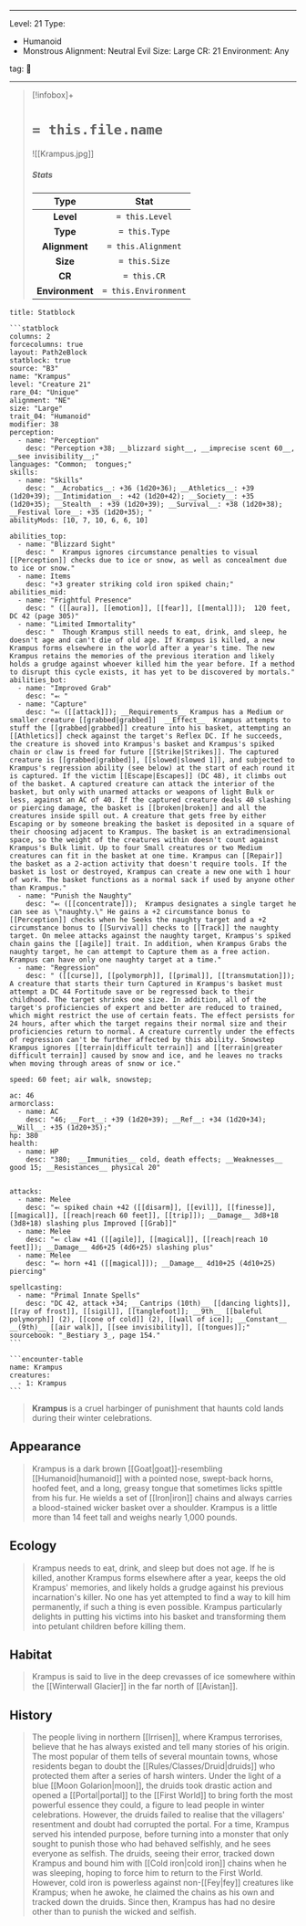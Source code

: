 
---


Level: 21
Type:
- Humanoid
- Monstrous
Alignment: Neutral Evil
Size: Large
CR: 21
Environment: Any


tag: 👹

---

> [!infobox]+
> #  `= this.file.name`
> ![[Krampus.jpg]]
> ##### Stats
> Type | Stat |
> :---:|:---:|
> **Level** | `= this.Level` |
> **Type** | `= this.Type` |
> **Alignment** | `= this.Alignment` |
> **Size** | `= this.Size` |
> **CR** | `= this.CR` |
> **Environment** | `= this.Environment` |




````ad-info
title: Statblock

```statblock
columns: 2
forcecolumns: true
layout: Path2eBlock
statblock: true
source: "B3"
name: "Krampus"
level: "Creature 21"
rare_04: "Unique"
alignment: "NE"
size: "Large"
trait_04: "Humanoid"
modifier: 38
perception:
  - name: "Perception"
    desc: "Perception +38; __blizzard sight__, __imprecise scent 60__, __see invisibility__;"
languages: "Common;  tongues;"
skills:
  - name: "Skills"
    desc: "__Acrobatics__: +36 (1d20+36); __Athletics__: +39 (1d20+39); __Intimidation__: +42 (1d20+42); __Society__: +35 (1d20+35); __Stealth__: +39 (1d20+39); __Survival__: +38 (1d20+38); __Festival lore__: +35 (1d20+35); "
abilityMods: [10, 7, 10, 6, 6, 10]

abilities_top:
  - name: "Blizzard Sight"
    desc: "  Krampus ignores circumstance penalties to visual [[Perception]] checks due to ice or snow, as well as concealment due to ice or snow."
  - name: Items
    desc: "+3 greater striking cold iron spiked chain;"
abilities_mid:
  - name: "Frightful Presence"
    desc: " ([[aura]], [[emotion]], [[fear]], [[mental]]);  120 feet, DC 42 (page 305)"
  - name: "Limited Immortality"
    desc: "  Though Krampus still needs to eat, drink, and sleep, he doesn't age and can't die of old age. If Krampus is killed, a new Krampus forms elsewhere in the world after a year's time. The new Krampus retains the memories of the previous iteration and likely holds a grudge against whoever killed him the year before. If a method to disrupt this cycle exists, it has yet to be discovered by mortals."
abilities_bot:
  - name: "Improved Grab"
    desc: "⬻ "
  - name: "Capture"
    desc: "⬻ ([[attack]]); __Requirements__ Krampus has a Medium or smaller creature [[grabbed|grabbed]]  __Effect__  Krampus attempts to stuff the [[grabbed|grabbed]] creature into his basket, attempting an [[Athletics]] check against the target's Reflex DC. If he succeeds, the creature is shoved into Krampus's basket and Krampus's spiked chain or claw is freed for future [[Strike|Strikes]]. The captured creature is [[grabbed|grabbed]], [[slowed|slowed 1]], and subjected to Krampus's regression ability (see below) at the start of each round it is captured. If the victim [[Escape|Escapes]] (DC 48), it climbs out of the basket. A captured creature can attack the interior of the basket, but only with unarmed attacks or weapons of light Bulk or less, against an AC of 40. If the captured creature deals 40 slashing or piercing damage, the basket is [[broken|broken]] and all the creatures inside spill out. A creature that gets free by either Escaping or by someone breaking the basket is deposited in a square of their choosing adjacent to Krampus. The basket is an extradimensional space, so the weight of the creatures within doesn't count against Krampus's Bulk limit. Up to four Small creatures or two Medium creatures can fit in the basket at one time. Krampus can [[Repair]] the basket as a 2-action activity that doesn't require tools. If the basket is lost or destroyed, Krampus can create a new one with 1 hour of work. The basket functions as a normal sack if used by anyone other than Krampus."
  - name: "Punish the Naughty"
    desc: "⬻ ([[concentrate]]);  Krampus designates a single target he can see as \"naughty.\" He gains a +2 circumstance bonus to [[Perception]] checks when he Seeks the naughty target and a +2 circumstance bonus to [[Survival]] checks to [[Track]] the naughty target. On melee attacks against the naughty target, Krampus's spiked chain gains the [[agile]] trait. In addition, when Krampus Grabs the naughty target, he can attempt to Capture them as a free action. Krampus can have only one naughty target at a time."
  - name: "Regression"
    desc: " ([[curse]], [[polymorph]], [[primal]], [[transmutation]]);  A creature that starts their turn Captured in Krampus's basket must attempt a DC 44 Fortitude save or be regressed back to their childhood. The target shrinks one size. In addition, all of the target's proficiencies of expert and better are reduced to trained, which might restrict the use of certain feats. The effect persists for 24 hours, after which the target regains their normal size and their proficiencies return to normal. A creature currently under the effects of regression can't be further affected by this ability. Snowstep Krampus ignores [[terrain|difficult terrain]] and [[terrain|greater difficult terrain]] caused by snow and ice, and he leaves no tracks when moving through areas of snow or ice."

speed: 60 feet; air walk, snowstep;

ac: 46
armorclass:
  - name: AC
    desc: "46; __Fort__: +39 (1d20+39); __Ref__: +34 (1d20+34); __Will__: +35 (1d20+35);"
hp: 380
health:
  - name: HP
    desc: "380;  __Immunities__ cold, death effects; __Weaknesses__ good 15; __Resistances__ physical 20"


attacks:
  - name: Melee
    desc: "⬻ spiked chain +42 ([[disarm]], [[evil]], [[finesse]], [[magical]], [[reach|reach 60 feet]], [[trip]]); __Damage__ 3d8+18 (3d8+18) slashing plus Improved [[Grab]]"
  - name: Melee
    desc: "⬻ claw +41 ([[agile]], [[magical]], [[reach|reach 10 feet]]); __Damage__ 4d6+25 (4d6+25) slashing plus"
  - name: Melee
    desc: "⬻ horn +41 ([[magical]]); __Damage__ 4d10+25 (4d10+25) piercing"

spellcasting:
  - name: "Primal Innate Spells"
    desc: "DC 42, attack +34; __Cantrips (10th)__ [[dancing lights]], [[ray of frost]], [[sigil]], [[tanglefoot]]; __9th__ [[baleful polymorph]] (2), [[cone of cold]] (2), [[wall of ice]]; __Constant__ __(9th)__ [[air walk]], [[see invisibility]], [[tongues]];"
sourcebook: "_Bestiary 3_, page 154."
```

```encounter-table
name: Krampus
creatures:
  - 1: Krampus
```

````



> **Krampus** is a cruel harbinger of punishment that haunts cold lands during their winter celebrations.



## Appearance

> Krampus is a dark brown [[Goat|goat]]-resembling [[Humanoid|humanoid]] with a pointed nose, swept-back horns, hoofed feet, and a long, greasy tongue that sometimes licks spittle from his fur. He wields a set of [[Iron|iron]] chains and always carries a blood-stained wicker basket over a shoulder. Krampus is a little more than 14 feet tall and weighs nearly 1,000 pounds.


## Ecology

> Krampus needs to eat, drink, and sleep but does not age. If he is killed, another Krampus forms elsewhere after a year, keeps the old Krampus' memories, and likely holds a grudge against his previous incarnation's killer. No one has yet attempted to find a way to kill him permanently, if such a thing is even possible.
> Krampus particularly delights in putting his victims into his basket and transforming them into petulant children before killing them.


## Habitat

> Krampus is said to live in the deep crevasses of ice somewhere within the [[Winterwall Glacier]] in the far north of [[Avistan]].


## History

> The people living in northern [[Irrisen]], where Krampus terrorises, believe that he has always existed and tell many stories of his origin. The most popular of them tells of several mountain towns, whose residents began to doubt the [[Rules/Classes/Druid|druids]] who protected them after a series of harsh winters. Under the light of a blue [[Moon Golarion|moon]], the druids took drastic action and opened a [[Portal|portal]] to the [[First World]] to bring forth the most powerful essence they could, a figure to lead people in winter celebrations. However, the druids failed to realise that the villagers' resentment and doubt had corrupted the portal. For a time, Krampus served his intended purpose, before turning into a monster that only sought to punish those who had behaved selfishly, and he sees everyone as selfish.
> The druids, seeing their error, tracked down Krampus and bound him with [[Cold iron|cold iron]] chains when he was sleeping, hoping to force him to return to the First World. However, cold iron is powerless against non-[[Fey|fey]] creatures like Krampus; when he awoke, he claimed the chains as his own and tracked down the druids. Since then, Krampus has had no desire other than to punish the wicked and selfish.









